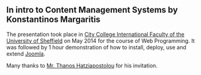 ## In intro to Content Management Systems by Konstantinos Margaritis

 The presentation took place in [City College International Faculty of the University of Sheffield](http://citycollege.sheffield.eu/frontend/index.php?chlang=GR_EN) on May 2014 for the course of Web Programming. It was followed by 1 hour demonstration of how to install, deploy, use and extend [Joomla](http://www.joomla.org/). 
 
 Many thanks to [Mr. Thanos Hatziapostolou](http://citycollege.sheffield.eu/frontend/members_profile.php?m=64) for his invitation.
